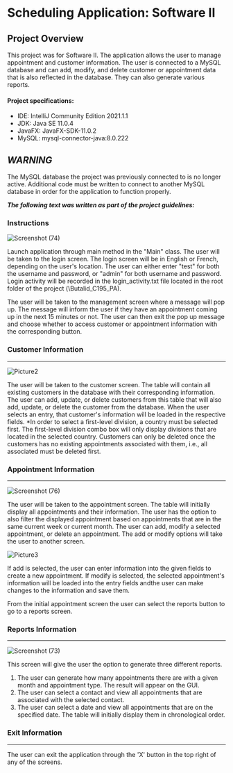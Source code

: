 # **Scheduling Application: Software II**
Project Overview
----------------
This project was for Software II. The application allows the user to manage appointment and customer information. The user is connected to a MySQL database and can add, modify, and delete customer or appointment data that is also reflected in the database. They can also generate various reports.

#### Project specifications:
* IDE: IntelliJ Community Edition 2021.1.1
* JDK: Java SE 11.0.4
* JavaFX: JavaFX-SDK-11.0.2
* MySQL: mysql-connector-java:8.0.222

## ***WARNING***
The MySQL database the project was previously connected to is no longer active. Additional code must be written to connect to another MySQL database in order for the application to function properly.


***The following text was written as part of the project guidelines:***

### Instructions

![Screenshot (74)](https://user-images.githubusercontent.com/69161658/172487684-cfba943c-53b4-4b34-8e1d-9cabc578bb13.png)

Launch application through main method in the "Main" class. The user will be taken to the login screen. The login screen will be in English or French, depending on the user's location.
The user can either enter "test" for both the username and password, or "admin" for both username and password. Login activity will be recorded in the login_activity.txt file located
in the root folder of the project (\Butalid_C195_PA). 

The user will be taken to the management screen where a message will pop up. The message will inform the user if they have an appointment coming up in the next 15 minutes or not. The user can
then exit the pop up message and choose whether to access customer or appointment information with the corresponding button.

### Customer Information
---------------------

![Picture2](https://user-images.githubusercontent.com/69161658/172488405-503052f1-b37d-42bc-83a2-67619adbbf42.png)

The user will be taken to the customer screen. The table will contain all existing customers in the database with their corresponding information. The user can add, update, or delete customers
from this table that will also add, update, or delete the customer from the database. When the user selects an entry, that customer's information will be loaded in the respective fields.
*In order to select a first-level division, a country must be selected first. The first-level division combo box will only display divisions that are located in the selected country.
Customers can only be deleted once the customers has no existing appointments associated with them, i.e., all associated must be deleted first.

### Appointment Information
------------------------

![Screenshot (76)](https://user-images.githubusercontent.com/69161658/172487869-a73c3c04-75f6-481b-8b89-75f0485ce8e3.png)

The user will be taken to the appointment screen. The table will initially display all appointments and their information. The user has the option to also filter the displayed appointment based on
appointments that are in the same current week or current month. The user can add, modify a selected appointment, or delete an appointment. The add or modify options will take the user to another screen.

![Picture3](https://user-images.githubusercontent.com/69161658/172488529-29ce800f-d164-4ac1-97a4-9b17e9cb763b.png)

If add is selected, the user can enter information into the given fields to create a new appointment. If modify is selected, the selected appointment's information will be loaded into the entry fields andthe user
can make changes to the information and save them.

From the initial appointment screen the user can select the reports button to go to a reports screen.

### Reports Information
--------------------

![Screenshot (73)](https://user-images.githubusercontent.com/69161658/172487909-3e908c5f-f46e-44b0-b43e-a89c1189624c.png)

This screen will give the user the option to generate three different reports.
1) The user can generate how many appointments there are with a given month and appointment type. The result will appear on the GUI.
2) The user can select a contact and view all appointments that are associated with the selected contact.
3) The user can select a date and view all appointments that are on the specified date. The table will initially display them in chronological order.


### Exit Information
-----------------
The user can exit the application through the 'X' button in the top right of any of the screens.
